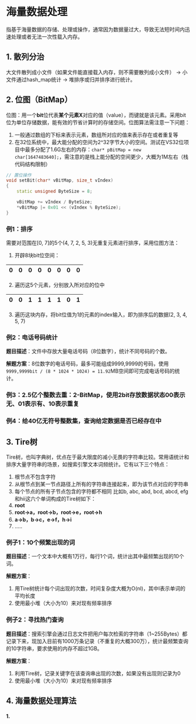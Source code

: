 # 海量数据处理
指基于海量数据的存储、处理或操作，通常因为数据量过大，导致无法短时间内迅速处理或者无法一次性载入内存。

## 1. 散列分治
大文件散列成小文件（如果文件能直接载入内存，则不需要散列成小文件） -> 小文件通过hash_map统计 -> 堆排序或归并排序进行统计。

## 2. 位图（BitMap）
位图：用一个**bit**位代表**某个元素X**对应的值（value），而键就是该元素。采用bit位为单位存储数据，能有效的节省计算时的存储空间。位图算法需注意一下问题：
1. 一般通过数组的下标来表示元素，数组所对应的值来表示存在或者重复等
2. 在32位系统中，最大能分配的空间为2^32字节大小的空间。测试在VS32位项目中最多分配了1.6G左右的内存：`char* pBitMap = new char[1647483640];`，需注意的是栈上能分配的空间更少，大概为1M左右（栈代码结构限制）

```C++
// 置位操作
void setBit(char* vBitMap, size_t vIndex)
{
	static unsigned ByteSize = 8;

	vBitMap += vIndex / ByteSize;
	*vBitMap |= 0x01 << (vIndex % ByteSize);
}
```

### 例1：排序
需要对范围在[0, 7]的5个(4, 7, 2, 5, 3)无重复元素进行排序，采用位图方法：
1. 开辟8块bit位空间：

| 0 | 0 | 0 | 0 | 0 | 0 | 0 | 0 |
| --- | --- | --- | --- | --- | --- | --- | --- |

2. 遍历这5个元素，分别放入所对应的位中

| 0 | 0 | 1 | 1 | 1 | 1 | 0 | 1 |
| --- | --- | --- | --- | --- | --- | --- | --- |

3. 遍历这块内存，将bit位值为1的元素的index输入，即为排序后的数据(2, 3, 4, 5, 7)

### 例2：电话号码统计
**题目描述**：文件中存放大量电话号码（8位数字），统计不同号码的个数。

**解题方案**：8位数字的电话号码，最多可能组成9999,9999的号码，使用`9999,9999bit / (8 * 1024 * 1024) = 11.92`MB空间即可完成电话号码的统计。

### 例3：2.5亿个整数去重：2-BitMap，使用2bit存放数据状态00表示无、01表示有、10表示重复

### 例4：给40亿无符号整数集，查询给定数据是否已经存在中

## 3. Tire树
Tire树，也叫字典树，优点在于最大限度的减小无畏的字符串比较。常用语统计和排序大量字符串的场景，如搜索引擎文本词频统计。它有以下三个特点：
1. 根节点不包含字符
2. 从根节点到某一节点路径上所有的字符串连接起来，即为该节点对应的字符串
3. 每个节点的所有子节点包含的字符都不相同
比如b, abc, abd, bcd, abcd, efg和hii这六个单词构成的Tire树如下：
1. **root**
2. **root->a，root->b，root->e，root->h**
3. **a->b，b->c，e->f，h->i** 
4. .....

### 例子1：10个频繁出现的词
**题目描述**：一个文本中大概有1万行，每行1个词，统计出其中最频繁出现的10个词。

**解题方案**：
1. 用Tire树统计每个词出现的次数，时间复杂度大概为O(nl)，其中l表示单词的平均长度
2. 使用最小堆（大小为10）来对现有频率排序

### 例子2：寻找热门查询
**题目描述**：搜索引擎会通过日志文件把用户每次检索的字符串（1~255Bytes）都记录下来，现加入目前有1000万条记录（不重复的大概300万），统计最频繁查询的10字符串，要求使用的内存不超过1GB。

**解题方案**：
1. 利用Tire树，记录关键字在该查询串出现的次数，如果没有出现则记录为0
2. 使用最小堆（大小为10）来对现有频率排序

## 4. 海量数据处理算法
#### 1. 
